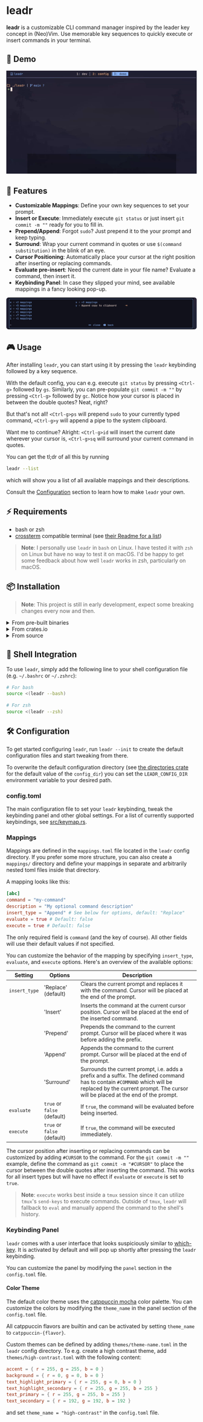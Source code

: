 # leadr

**leadr** is a customizable CLI command manager inspired by the leader key concept in (Neo)Vim.
Use memorable key sequences to quickly execute or insert commands in your terminal.

## 🚀 Demo

![Demo](assets/demo.gif)

## 💪 Features

- **Customizable Mappings**: Define your own key sequences to set your prompt.
- **Insert or Execute**: Immediately execute `git status` or just insert `git commit -m ""` ready for you to fill in.
- **Prepend/Append**: Forgot `sudo`? Just prepend it to the your prompt and keep typing.
- **Surround**: Wrap your current command in quotes or use `$(command substitution)` in the blink of an eye.
- **Cursor Positioning**: Automatically place your cursor at the right position after inserting or replacing commands.
- **Evaluate pre-insert**: Need the current date in your file name? Evaluate a command, then insert it.
- **Keybinding Panel**: In case they slipped your mind, see available mappings in a fancy looking pop-up.

![Panel](assets/panel.png)

## 🎮 Usage

After installing `leadr`, you can start using it by pressing the `leadr` keybinding followed by a key sequence.

With the default config, you can e.g. execute `git status` by pressing `<Ctrl-g>` followed by `gs`.
Similarly, you can pre-populate `git commit -m ""` by pressing `<Ctrl-g>` followed by `gc`.
Notice how your cursor is placed in between the double quotes? Neat, right?

But that's not all!
`<Ctrl-g>ps` will prepend `sudo` to your currently typed command, `<Ctrl-g>y` will append a pipe to the system clipboard.

Want me to continue?
Alright: `<Ctrl-g>id` will insert the current date wherever your cursor is, `<Ctrl-g>sq` will surround your current command in quotes.

You can get the tl;dr of all this by running
```bash
leadr --list
```
which will show you a list of all available mappings and their descriptions.

Consult the [Configuration](#-configuration) section to learn how to make `leadr` your own.

## ⚡️ Requirements

- bash or zsh
- [crossterm](https://docs.rs/crossterm/latest/crossterm/index.html) compatible terminal (see [their Readme for a list](https://github.com/crossterm-rs/crossterm?tab=readme-ov-file#tested-terminals))

> **Note**: I personally use `leadr` in `bash` on Linux. I have tested it with `zsh` on Linux but have no way to test it on macOS.
> I'd be happy to get some feedback about how well `leadr` works in zsh, particularly on macOS.

## 📦 Installation

> **Note**: This project is still in early development, expect some breaking changes every now and then.

<details>
<summary>From pre-built binaries</summary>

You can download pre-built binaries from the [releases page](https://github.com/ll-nick/leadr/releases/latest).
Just copy the binary to a directory in your `PATH` and make it executable.

</details>

<details>
<summary>From crates.io</summary>

You can install `leadr` using cargo:
```bash
cargo install leadr
```
This will install the latest version of `leadr` from [crates.io](https://crates.io/crates/leadr).

</details>

<details>
<summary>From source</summary>

You can build `leadr` from source using cargo:

```bash
git clone https://github.com/ll-nick/leadr.git
cd leadr
cargo install --path .
```

</details>

## 🐚 Shell Integration

To use `leadr`, simply add the following line to your shell configuration file (e.g. `~/.bashrc` or `~/.zshrc`):

```bash
# For bash
source <(leadr --bash)
```

```zsh
# For zsh
source <(leadr --zsh)
```

## 🛠️ Configuration

To get started configuring `leadr`, run `leadr --init` to create the default configuration files and start tweaking from there.

To overwrite the default configuration directory (see [the directories crate](https://crates.io/crates/directories) for the default value of the `config_dir`) you can set the `LEADR_CONFIG_DIR` environment variable to your desired path.

### config.toml

The main configuration file to set your `leadr` keybinding, tweak the keybinding panel and other global settings.
For a list of currently supported keybindings, see [src/keymap.rs](src/keymap.rs).

### Mappings

Mappings are defined in the `mappings.toml` file located in the `leadr` config directory.
If you prefer some more structure, you can also create a `mappings/` directory and define your mappings in separate and arbitrarily nested toml files inside that directory.

A mapping looks like this:

```toml
[abc]
command = "my-command"
description = "My optional command description"
insert_type = "Append" # See below for options, default: "Replace"
evaluate = true # Default: false
execute = true # Default: false
```

The only required field is `command` (and the key of course).
All other fields will use their default values if not specified.

You can customize the behavior of the mapping by specifying `insert_type`, `evaluate`, and `execute` options.
Here's an overview of the available options:

| Setting | Options | Description |
| ------- | ------- | ----------- |
| `insert_type` | 'Replace' (default) | Clears the current prompt and replaces it with the command. Cursor will be placed at the end of the prompt. |
|               | 'Insert' | Inserts the command at the current cursor position. Cursor will be placed at the end of the inserted command. |
|               | 'Prepend' | Prepends the command to the current prompt. Cursor will be placed where it was before adding the prefix. |
|               | 'Append' | Appends the command to the current prompt. Cursor will be placed at the end of the prompt. |
|               | 'Surround' | Surrounds the current prompt, i.e. adds a prefix and a suffix. The defined command has to contain `#COMMAND` which will be replaced by the current prompt. The cursor will be placed at the end of the prompt. |
| `evaluate` | `true` or `false` (default) | If `true`, the command will be evaluated before being inserted. |
| `execute` | `true` or `false` (default) | If `true`, the command will be executed immediately. |

The cursor position after inserting or replacing commands can be customized by adding `#CURSOR` to the command.
For the `git commit -m ""` example, define the command as `git commit -m "#CURSOR"` to place the cursor between the double quotes after inserting the command.
This works for all insert types but will have no effect if `evaluate` or `execute` is set to `true`.

> **Note**: `execute` works best inside a `tmux` session since it can utilize `tmux`'s `send-keys` to execute commands.
> Outside of `tmux`, `leadr` will fallback to `eval` and manually append the command to the shell's history.


### Keybinding Panel

`leadr` comes with a user interface that looks suspiciously similar to [which-key](https://github.com/folke/which-key.nvim).
It is activated by default and will pop up shortly after pressing the `leadr` keybinding.

You can customize the panel by modifying the `panel` section in the `config.toml` file.

#### Color Theme

The default color theme uses the [catppuccin mocha](https://github.com/catppuccin/catppuccin?tab=readme-ov-file#-palette) color palette.
You can customize the colors by modifying the `theme_name` in the panel section of the `config.toml` file.

All catppuccin flavors are builtin and can be activated by setting `theme_name` to `catppuccin-{flavor}`.

Custom themes can be defined by adding `themes/theme-name.toml` in the `leadr` config directory.
To e.g. create a high contrast theme, add `themes/high-contrast.toml` with the following content:

```toml
accent = { r = 255, g = 255, b = 0 }
background = { r = 0, g = 0, b = 0 }
text_highlight_primary = { r = 255, g = 0, b = 0 }
text_highlight_secondary = { r = 255, g = 255, b = 255 }
text_primary = { r = 255, g = 255, b = 255 }
text_secondary = { r = 192, g = 192, b = 192 }
```

and set `theme_name = "high-contrast"` in the `config.toml` file.
